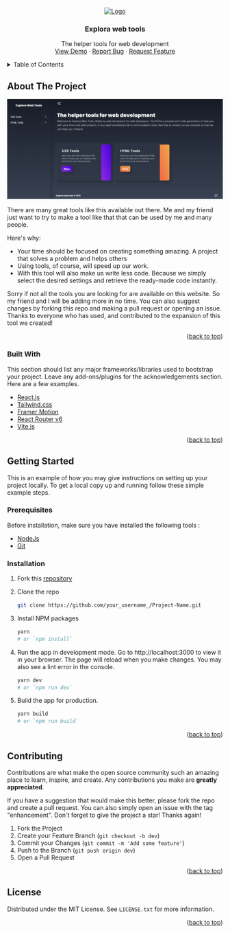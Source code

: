 <div id="top"></div>

<!-- PROJECT LOGO -->
<br />
<div align="center">
  <a href="https://github.com/othneildrew/Best-README-Template">
    <img src="images/logo.png" alt="Logo" width="80" height="80">
  </a>

  <h3 align="center">Explora web tools</h3>

  <p align="center">
    The helper tools for web development
    <br />
    <a href="https://github.com/othneildrew/Best-README-Template">View Demo</a>
    ·
    <a href="https://github.com/ersankarimi/explora-web-tools/issues">Report Bug</a>
    ·
    <a href="https://github.com/ersankarimi/explora-web-tools/issues">Request Feature</a>
  </p>
</div>

<!-- TABLE OF CONTENTS -->
<details>
  <summary>Table of Contents</summary>
  <ol>
    <li>
      <a href="#about-the-project">About The Project</a>
      <ul>
        <li><a href="#built-with">Built With</a></li>
      </ul>
    </li>
    <li>
      <a href="#getting-started">Getting Started</a>
      <ul>
        <li><a href="#prerequisites">Prerequisites</a></li>
        <li><a href="#installation">Installation</a></li>
      </ul>
    </li>
    <li><a href="#contributing">Contributing</a></li>
    <li><a href="#license">License</a></li>
    <li><a href="#contact">Contact</a></li>
    <li><a href="#acknowledgments">Acknowledgments</a></li>
  </ol>
</details>

<!-- ABOUT THE PROJECT -->

## About The Project

![Product Screenshot](./screenshot.png)

There are many great tools like this available out there. Me and my friend just want to try to make a tool like that that can be used by me and many people.

Here's why:

-   Your time should be focused on creating something amazing. A project that solves a problem and helps others
-   Using tools, of course, will speed up our work.
-   With this tool will also make us write less code. Because we simply select the desired settings and retrieve the ready-made code instantly.

Sorry if not all the tools you are looking for are available on this website. So my friend and I will be adding more in no time. You can also suggest changes by forking this repo and making a pull request or opening an issue. Thanks to everyone who has used, and contributed to the expansion of this tool we created!

<p align="right">(<a href="#top">back to top</a>)</p>

### Built With

This section should list any major frameworks/libraries used to bootstrap your project. Leave any add-ons/plugins for the acknowledgements section. Here are a few examples.

-   [React.js](https://reactjs.org/)
-   [Tailwind.css](https://tailwindcss.com/)
-   [Framer Motion](https://framer.com/motion/)
-   [React Router v6](https://reactrouter.com/)
-   [Vite.js](https://vitejs.dev/)
<p align="right">(<a href="#top">back to top</a>)</p>

<!-- GETTING STARTED -->

## Getting Started

This is an example of how you may give instructions on setting up your project locally.
To get a local copy up and running follow these simple example steps.

### Prerequisites

Before installation, make sure you have installed the following tools :

-   [NodeJs](https://nodejs.org/en/download/)
-   [Git](https://git-scm.com/downloads)

### Installation

1. Fork this [repository](https://github.com/ersankarimi/birthday-reminder-informatika-2020)
2. Clone the repo
    ```bash
    git clone https://github.com/your_username_/Project-Name.git
    ```
3. Install NPM packages
    ```bash
    yarn
    # or `npm install`
    ```
4. Run the app in development mode. Go to http://localhost:3000 to view it in your browser. The page will reload when you make changes. You may also see a lint error in the console.

    ```bash
    yarn dev
    # or `npm run dev`
    ```

5. Build the app for production.
    ```bash
    yarn build
    # or `npm run build`
    ```

<p align="right">(<a href="#top">back to top</a>)</p>

<!-- CONTRIBUTING -->

## Contributing

Contributions are what make the open source community such an amazing place to learn, inspire, and create. Any contributions you make are **greatly appreciated**.

If you have a suggestion that would make this better, please fork the repo and create a pull request. You can also simply open an issue with the tag "enhancement".
Don't forget to give the project a star! Thanks again!

1. Fork the Project
2. Create your Feature Branch (`git checkout -b dev`)
3. Commit your Changes (`git commit -m 'Add some feature'`)
4. Push to the Branch (`git push origin dev`)
5. Open a Pull Request

<p align="right">(<a href="#top">back to top</a>)</p>

<!-- LICENSE -->

## License

Distributed under the MIT License. See `LICENSE.txt` for more information.

<p align="right">(<a href="#top">back to top</a>)</p>
